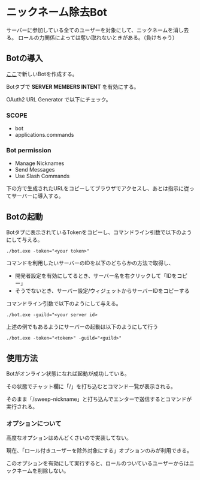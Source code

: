 # ニックネーム除去Bot

サーバーに参加している全てのユーザーを対象にして、ニックネームを消し去る。
ロールの力関係によっては奪い取れないときがある。（負けちゃう）

## Botの導入

[ここ](https://discord.com/developers/applications)で新しいBotを作成する。

Botタブで **SERVER MEMBERS INTENT** を有効にする。

OAuth2 URL Generator で以下にチェック。

### SCOPE
- bot
- applications.commands

### Bot permission
- Manage Nicknames
- Send Messages
- Use Slash Commands

下の方で生成されたURLをコピーしてブラウザでアクセスし、あとは指示に従ってサーバーに導入する。

## Botの起動

Botタブに表示されているTokenをコピーし、コマンドライン引数で以下のようにして与える。

`./bot.exe -token="<your token>"`

コマンドを利用したいサーバーのIDを以下のどちらかの方法で取得し、
  - 開発者設定を有効にしてるとき、サーバー名を右クリックして「IDをコピー」
  - そうでないとき、サーバー設定/ウィジェットからサーバーIDをコピーする

コマンドライン引数で以下のようにして与える。

`./bot.exe -guild="<your server id>`

上述の例でもあるようにサーバーの起動は以下のようにして行う

`./bot.exe -token="<token>" -guild="<guild>"`

## 使用方法

Botがオンライン状態になれば起動が成功している。

その状態でチャット欄に「/」を打ち込むとコマンド一覧が表示される。

そのまま「/sweep-nickname」と打ち込んでエンターで送信するとコマンドが実行される。

### オプションについて

高度なオプションはめんどくさいので実装してない。

現在、「ロール付きユーザーを除外対象にする」オプションのみが利用できる。

このオプションを有効にして実行すると、ロールのついているユーザーからはニックネームを削除しない。


